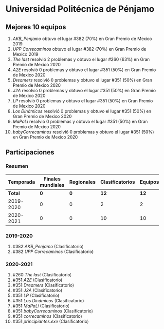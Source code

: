 ---
---

# Universidad Politécnica de Pénjamo

## Mejores 10 equipos

1. _AKB_Penjamo_ obtuvo el lugar #382 (70%) en Gran Premio de Mexico 2019
1. _UPP Correcaminos_ obtuvo el lugar #382 (70%) en Gran Premio de Mexico 2019
1. _The last_ resolvió 2 problemas y obtuvo el lugar #260 (63%) en Gran Premio de Mexico 2020
1. _A2E_ resolvió 0 problemas y obtuvo el lugar #351 (50%) en Gran Premio de Mexico 2020
1. _Dreamers_ resolvió 0 problemas y obtuvo el lugar #351 (50%) en Gran Premio de Mexico 2020
1. _J2A_ resolvió 0 problemas y obtuvo el lugar #351 (50%) en Gran Premio de Mexico 2020
1. _LP_ resolvió 0 problemas y obtuvo el lugar #351 (50%) en Gran Premio de Mexico 2020
1. _Los Dinámicos_ resolvió 0 problemas y obtuvo el lugar #351 (50%) en Gran Premio de Mexico 2020
1. _MaPaLi_ resolvió 0 problemas y obtuvo el lugar #351 (50%) en Gran Premio de Mexico 2020
1. _babyCorrecaminos_ resolvió 0 problemas y obtuvo el lugar #351 (50%) en Gran Premio de Mexico 2020

## Participaciones

### Resumen

| Temporada | Finales mundiales | Regionales | Clasificatorios | Equipos |
| --- | --- | --- | --- | --- |
| **Total** | **0** | **0** | **12** | **12** |
| 2019-2020 | 0 | 0 | 2 | 2 |
| 2020-2021 | 0 | 0 | 10 | 10 |

### 2019-2020

1. #382 _AKB_Penjamo_ (Clasificatorio)
1. #382 _UPP Correcaminos_ (Clasificatorio)

### 2020-2021

1. #260 _The last_ (Clasificatorio)
1. #351 _A2E_ (Clasificatorio)
1. #351 _Dreamers_ (Clasificatorio)
1. #351 _J2A_ (Clasificatorio)
1. #351 _LP_ (Clasificatorio)
1. #351 _Los Dinámicos_ (Clasificatorio)
1. #351 _MaPaLi_ (Clasificatorio)
1. #351 _babyCorrecaminos_ (Clasificatorio)
1. #351 _correcaminos_ (Clasificatorio)
1. #351 _principiantes.exe_ (Clasificatorio)




